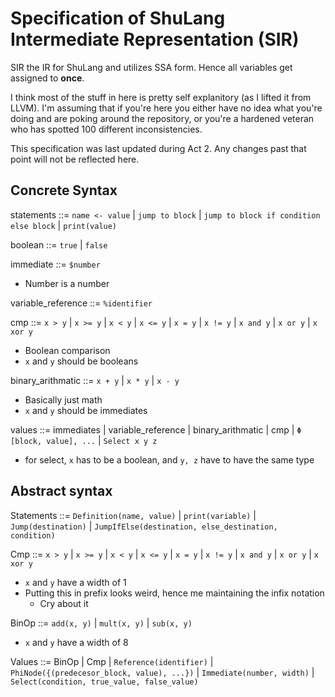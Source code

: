 # Specification of ShuLang Intermediate Representation (SIR)

SIR the IR for ShuLang and utilizes SSA form. Hence all variables get assigned to **once**.

I think most of the stuff in here is pretty self explanitory (as I lifted it from LLVM). I'm assuming that if you're here you either have no idea what you're doing and are poking around the repository, or you're a hardened veteran who has spotted 100 different inconsistencies.

This specification was last updated during Act 2. Any changes past that point will not be reflected here.

## Concrete Syntax

statements ::= `name <- value` | `jump to block` | `jump to block if condition else block` | `print(value)`

boolean ::= `true` | `false`

immediate ::= `$number`
- Number is a number

variable_reference ::= `%identifier`

cmp ::=  `x > y` | `x >= y` | `x < y` | `x <= y`  | `x = y` | `x != y` | `x and y` | `x or y` | `x xor y`
- Boolean comparison
- `x` and `y` should be booleans

binary_arithmatic ::= `x + y` | `x * y` | `x - y` 
- Basically just math
- `x` and `y` should be immediates

values ::= immediates | variable_reference | binary_arithmatic | cmp | `Φ [block, value], ...` | `Select x y z`
- for select, `x` has to be a boolean, and `y, z` have to have the same type


## Abstract syntax

Statements ::= `Definition(name, value)` | `print(variable)` | `Jump(destination)` | `JumpIfElse(destination, else_destination, condition)`

Cmp ::= `x > y` | `x >= y` | `x < y` | `x <= y`  | `x = y` | `x != y` | `x and y` | `x or y` | `x xor y`
- `x` and `y` have a width of 1
- Putting this in prefix looks weird, hence me maintaining the infix notation
    - Cry about it

BinOp ::= `add(x, y)` | `mult(x, y)` | `sub(x, y)`
- `x` and `y` have a width of 8

Values ::=  BinOp | Cmp | `Reference(identifier)` | `PhiNode({(predecesor_block, value), ...})` | `Immediate(number, width)` | `Select(condition, true_value, false_value)`
